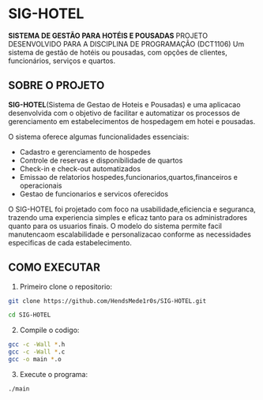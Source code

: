 # SIG-HOTEL

**SISTEMA DE GESTÃO PARA HOTÉIS E POUSADAS**
PROJETO DESENVOLVIDO PARA A DISCIPLINA DE PROGRAMAÇÃO (DCT1106)
Um sistema de gestão de hotéis ou pousadas, com opções de clientes, funcionários, serviços e quartos.

## SOBRE O PROJETO
**SIG-HOTEL**(Sistema de Gestao de Hoteis e Pousadas) e uma aplicacao desenvolvida com o objetivo de facilitar e  automatizar os processos de gerenciamento em estabelecimentos de hospedagem em hotei e pousadas.

O sistema oferece algumas funcionalidades essenciais:

- Cadastro e gerenciamento de hospedes
- Controle de reservas e disponibilidade de quartos
- Check-in e check-out automatizados
- Emissao de relatorios hospedes,funcionarios,quartos,financeiros e operacionais
- Gestao de funcionarios e servicos oferecidos

O SIG-HOTEL foi projetado com foco na usabilidade,eficiencia e seguranca, trazendo uma experiencia simples e eficaz tanto para os administradores quanto para os usuarios finais. O modelo do sistema permite facil manutencaom escalabilidade e personalizacao conforme as necessidades especificas de cada estabelecimento.


## COMO EXECUTAR

1. Primeiro clone o repositorio:
```bash
git clone https://github.com/HendsMede1r0s/SIG-HOTEL.git

cd SIG-HOTEL
```
2. Compile o codigo:
```bash
gcc -c -Wall *.h
gcc -c -Wall *.c
gcc -o main *.o
```
3. Execute o programa:
```bash
./main